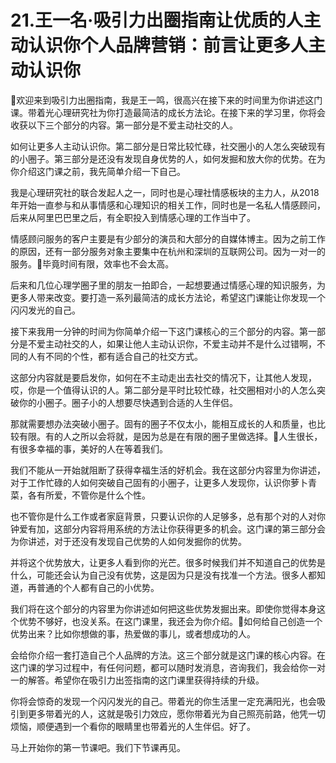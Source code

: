 # 21.王一名·吸引力出圈指南让优质的人主动认识你个人品牌营销：前言让更多人主动认识你

🎼欢迎来到吸引力出圈指南，我是王一鸣，很高兴在接下来的时间里为你讲述这门课。带着光心理研究社为你打造最简洁的成长方法论。在接下来的学习里，你将会收获以下三个部分的内容。第一部分是不爱主动社交的人。

如何让更多人主动认识你。第二部分是日常比较忙碌，社交圈小的人怎么突破现有的小圈子。第三部分是还没有发现自身优势的人，如何发掘和放大你的优势。在为你介绍这门课之前，我先简单介绍一下自己。

我是心理研究社的联合发起人之一，同时也是心理社情感板块的主力人，从2018年开始一直参与和从事情感和心理知识的相关工作，同时也是一名私人情感顾问，后来从阿里巴巴里之后，有全职投入到情感心理的工作当中了。

情感顾问服务的客户主要是有少部分的演员和大部分的自媒体博主。因为之前工作的原因，还有一部分服务对象主要集中在杭州和深圳的互联网公司。因为一对一的服务。🎼毕竟时间有限，效率也不会太高。

后来和几位心理学圈子里的朋友一拍即合，一起想要通过情感心理的知识服务，为更多人带来改变。要打造一系列最简洁的成长方法论，希望这门课能让你发现一个闪闪发光的自己。

接下来我用一分钟的时间为你简单介绍一下这门课核心的三个部分的内容。第一部分是不爱主动社交的人，如果让他人主动认识你，不爱主动并不是什么过错啊，不同的人有不同的个性，都有适合自己的社交方式。

这部分内容就是要启发你，如何在不主动走出去社交的情况下，让其他人发现，哎，你是一个值得认识的人。第二部分是平时比较忙碌，社交圈相对小的人怎么突破你的小圈子。圈子小的人想要尽快遇到合适的人生伴侣。

那就需要想办法突破小圈子。固有的圈子不仅太小，能相互成长的人和质量，也比较有限。有的人之所以会将就，是因为总是在有限的圈子里做选择。🎼人生很长，有很多幸福的事，美好的人在等着我们。

我们不能从一开始就阻断了获得幸福生活的好机会。我在这部分内容里为你讲述，对于工作忙碌的人如何突破自己固有的小圈子，让更多人发现你，认识你萝卜青菜，各有所爱，不管你是什么个性。

也不管你是什么工作或者家庭背景，只要认识你的人足够多，总有那个对的人对你钟爱有加，这部分内容将用系统的方法让你获得更多的机会。这门课的第三部分会为你讲述，对于还没有发现自己优势的人如何发掘你的优势。

并将这个优势放大，让更多人看到你的光芒。很多时候我们并不知道自己的优势是什么，可能还会认为自己没有优势，这是因为只是没有找准一个方法。很多人都知道，再普通的个人都有自己的小优势。

我们将在这个部分的内容里为你讲述如何把这些优势发掘出来。即使你觉得本身这个优势不够好，也没关系。在这门课里，我还会为你介绍。🎼如何给自己创造一个优势出来？比如你想做的事，热爱做的事儿，或者想成功的人。

会给你介绍一套打造自己个人品牌的方法。这三个部分就是这门课的核心内容。在这门课的学习过程中，有任何问题，都可以随时发消息，咨询我们，我会给你一对一的解答。希望你在吸引力出签指南的这门课里获得持续的升级。

你将会惊奇的发现一个闪闪发光的自己。带着光的你生活里一定充满阳光，也会吸引到更多带着光的人，这就是吸引力效应，愿你带着光为自己照亮前路，他凭一切烦恼，顺便遇到一个看你的眼睛里也带着光的人生伴侣。好了。

马上开始你的第一节课吧。我们下节课再见。